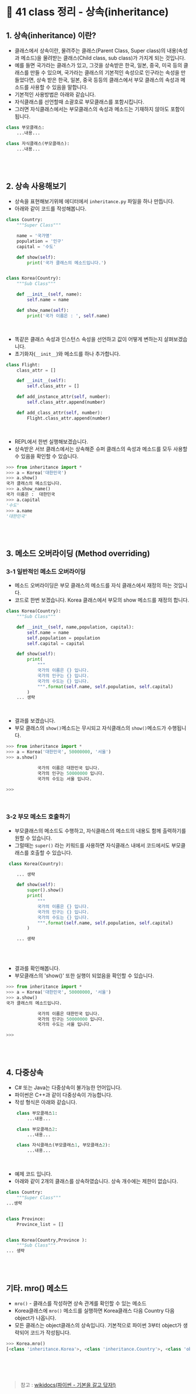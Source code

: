 # 📝 41 class 정리 - 상속(inheritance)
## 1. 상속(inheritance) 이란?
* 클래스에서 상속이란, 물려주는 클래스(Parent Class, Super class)의 내용(속성과 메소드)을 물려받는 클래스(Child class, sub class)가 가지게 되는 것입니다.
* 예를 들면 국가라는 클래스가 있고, 그것을 상속받은 한국, 일본, 중국, 미국 등의 클래스를 만들 수 있으며, 국가라는 클래스의 기본적인 속성으로 인구라는 속성을 만들었다면, 상속 받은 한국, 일본, 중국 등등의 클래스에서 부모 클래스의 속성과 메소드를 사용할 수 있음을 말합니다.
* 기본적인 사용방법은 아래와 같습니다.
* 자식클래스를 선언할때 소괄호로 부모클래스를 포함시킵니다.
* 그러면 자식클래스에서는 부모클래스의 속성과 메소드는 기재하지 않아도 포함이 됩니다.
```python
class 부모클래스:
    ...내용...

class 자식클래스(부모클래스):
    ...내용...
```
<br/><br/>

## 2. 상속 사용해보기
* 상속을 표현해보기위헤 에디터에서 `inheritance.py` 파일을 하나 만듭니다.
* 아래와 같이 코드를 작성해봅니다.
```python
class Country:
    """Super Class"""

    name = '국가명'
    population = '인구'
    capital = '수도'

    def show(self):
        print('국가 클래스의 메소드입니다.')


class Korea(Country):
    """Sub Class"""

    def __init__(self, name):
        self.name = name

    def show_name(self):
        print('국가 이름은 : ', self.name)
```
<br/>

* 똑같은 클래스 속성과 인스턴스 속성을 선언하고 값이 어떻게 변하는지 살펴보겠습니다.
* 초기화자(`__init__`)와 메소드를 하나 추가합니다.
```python
class Flight:
    class_attr = []

    def __init__(self):
        self.class_attr = []

    def add_instance_attr(self, number):
        self.class_attr.append(number)

    def add_class_attr(self, number):
        Flight.class_attr.append(number)
```
<br/>

* REPL에서 한번 실행해보겠습니다.
* 상속받은 서브 클래스에서는 상속해준 슈퍼 클래스의 속성과 메소드를 모두 사용할 수 있음을 확인할 수 있습니다.
```python
>>> from inheritance import *
>>> a = Korea('대한민국')
>>> a.show()
국가 클래스의 메소드입니다.
>>> a.show_name()
국가 이름은 :  대한민국
>>> a.capital
'수도'
>>> a.name
'대한민국'
```
<br/><br/>


## 3. 메소드 오버라이딩 (Method overriding)
### 3-1 일반적인 메소드 오버라이딩
* 메소드 오버라이딩은 부모 클래스의 메소드를 자식 클래스에서 재정의 하는 것입니다.
* 코드로 한번 보겠습니다. Korea 클래스에서 부모의 show 메소드를 재정의 합니다.
```python
class Korea(Country):
    """Sub Class"""

    def __init__(self, name,population, capital):
        self.name = name
        self.population = population
        self.capital = capital

    def show(self):
        print(
            """
            국가의 이름은 {} 입니다.
            국가의 인구는 {} 입니다.
            국가의 수도는 {} 입니다.
            """.format(self.name, self.population, self.capital)
        )
    ... 생략
```
<br/>

* 결과를 보겠습니다.
* 부모 클래스의 `show()`메소드는 무시되고 자식클래스의 `show()`메소드가 수행됩니다.
```python
>>> from inheritance import *
>>> a = Korea('대한민국', 50000000, '서울')
>>> a.show()

            국가의 이름은 대한민국 입니다.
            국가의 인구는 50000000 입니다.
            국가의 수도는 서울 입니다.

>>> 
```
<br/>

### 3-2 부모 메소드 호출하기
* 부모클래스의 메소드도 수행하고, 자식클래스의 메소드의 내용도 함께 출력하기를 원할 수 있습니다.
* 그럴때는 `super()` 라는 키워드를 사용하면 자식클래스 내에서 코드에서도 부모클래스를 호출할 수 있습니다.
```python
 class Korea(Country):

    ... 생략

    def show(self):
        super().show()
        print(
            """
            국가의 이름은 {} 입니다.
            국가의 인구는 {} 입니다.
            국가의 수도는 {} 입니다.
            """.format(self.name, self.population, self.capital)
        )

    ... 생략
```
<br/><br/>
 
* 결과를 확인해봅니다.
* 부모클래스의 'show()' 또한 실행이 되었음을 확인할 수 있습니다.
```python
>>> from inheritance import *
>>> a = Korea('대한민국', 50000000, '서울')
>>> a.show()
국가 클래스의 메소드입니다.

            국가의 이름은 대한민국 입니다.
            국가의 인구는 50000000 입니다.
            국가의 수도는 서울 입니다.

>>> 
```
<br/><br/>


## 4. 다중상속
* C# 또는 Java는 다중상속이 불가능한 언어입니다.
* 파이썬은 C++과 같이 다중상속이 가능합니다.
* 작성 형식은 아래와 같습니다.
```python
    class 부모클래스1:
        ...내용...

    class 부모클래스2:
        ...내용...

    class 자식클래스(부모클래스1, 부모클래스2):
        ...내용...
```
<br/>

* 예제 코드 입니다.
* 아래와 같이 2개의 클래스를 상속하였습니다. 상속 개수에는 제한이 없습니다.
```python
class Country:
    """Super Class"""
...생략


class Province:
    Province_list = []


class Korea(Country,Province ):
    """Sub Class"""
... 생략
```
<br/><br/>


## 기타. mro() 메소드
* `mro()` - 클래스를 작성하면 상속 관계를 확인할 수 있는 메소드
* Korea클래스에 `mro()` 메소드를 실행하면 Korea클래스 다음 Country 다음 object가 나옵니다.
* 모든 클래스는 object클래스의 상속입니다. 기본적으로 파이썬 3부터 object가 생략되어 코드가 작성됩니다.
```python
>>> Korea.mro()
[<class 'inheritance.Korea'>, <class 'inheritance.Country'>, <class 'object'>]
```



<br/><br/><br/>
> 참고 : [wikidocs(파이썬 - 기본을 갈고 닦자!)](https://wikidocs.net/16073)
